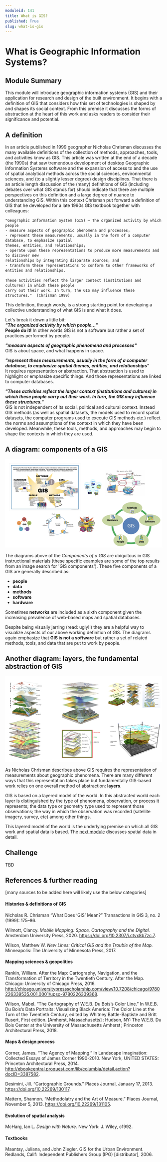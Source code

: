 ```yaml
---
moduleid: 141
title: What is GIS?
published: True
slug: what-is-gis
---
```


# What is Geographic Information Systems?


## Module Summary

This module will introduce geographic information systems (GIS) and their application for research and design of the built environment. It begins with a definition of GIS that considers how this set of technologies is shaped by and shapes its social context. From this premise it discusses the forms of abstraction at the heart of this work and asks readers to consider their significance and potential.  


## A definition

In an article published in 1999 geographer Nicholas Chrisman discusses the many available definitions of the collection of methods, approaches, tools, and activities know as GIS. This article was written at the end of a decade (the 1990s) that saw tremendous development of desktop Geographic Information Systems software and the expansion of access to and the use of spatial analytical methods across the social sciences, environmental sciences, and (to a slightly lesser degree) design disciplines. That there is an article length discussion of the (many) definitions of GIS (including debates over what GIS stands for) should indicate that there are multiple perspectives on this definition and a large degree of nuance to understanding GIS. Within this context Chrisman put forward a definition of GIS that he developed for a late 1990s GIS textbook together with colleagues:  

```
"Geographic Information System (GIS) – The organized activity by which people
- measure aspects of geographic phenomena and processes;  
- represent these measurements, usually in the form of a computer database, to emphasize spatial 
themes, entities, and relationships;  
- operate upon these representations to produce more measurements and to discover new 
relationships by integrating disparate sources; and  
- transform these representations to conform to other frameworks of entities and relationships.    

These activities reflect the larger context (institutions and cultures) in which these people 
carry out their work. In turn, the GIS may influence these structures."  (Chrisman 1999)
```

This definition, though wordy, is a strong starting point for developing a collective understanding of what GIS is and what it does.  

Let's break it down a little bit:  
***"The organized activity by which people..."***  
**People do it!** In other words GIS is not a software but rather a set of practices performed by people.  

***"measure aspects of geographic phenomena and processes"***  
GIS is about space, and what happens in space.

***"represent these measurements, usually in the form of a computer database, to emphasize spatial themes, entities, and relationships"***  
It requires representation or abstraction. That abstraction is used to highlight or emphasize specific things. And those representations are linked to computer databases.

***"These activities reflect the larger context (institutions and cultures) in which these people carry out their work. In turn, the GIS may influence these structures."***  
GIS is not independent of its social, political and cultural context. Instead  GIS methods (as well as spatial datasets, the models used to record spatial datasets, the computer programs used to execute GIS methods etc.) reflect the norms and assumptions of the context in which they have been developed. Meanwhile, these tools, methods, and approaches may begin to shape the contexts in which they are used.

## A diagram: components of a GIS

![five components of a GIS](images/01-gis-components.png)

The diagrams above of the *Components of a GIS* are ubiquitous in GIS instructional materials (these specific examples are some of the top results from an image search for 'GIS components'). These five components of a GIS are generally described as:  
- **people**
- **data**
- **methods**
- **software**
- **hardware**

Sometimes **networks** are included as a sixth component given the increasing prevalence of web-based maps and spatial databases.


Despite being visually jarring (read: ugly!!) they are a helpful way to visualize aspects of our above working definition of GIS. The diagrams again emphasize that **GIS is not a software** but rather a set of related methods, tools, and data that are put to work by people.  

## Another diagram: layers, the fundamental abstraction of GIS


![layers in GIS](images/02-layers.png)


As Nicholas Chrisman describes above GIS requires the representation of measurements about geographic phenomena. There are many different ways that this representation takes place but fundamentally GIS-based work relies on one overall method of abstraction: **layers**.  

GIS is based on a layered model of the world. In this abstracted world each layer is distinguished by the type of phenomena, observation, or process it represents; the data type or geometry type used to represent those observations; the way in which the observation was recorded (satellite imagery, survey, etc) among other things.  

This layered model of the world is the underlying premise on which all GIS work and spatial data is based. The [next module]() discusses spatial data in detail.  

## Challenge

TBD


## References & further reading

[many sources to be added here will likely use the below categories]

#### Histories & definitions of GIS  

Nicholas R. Chrisman “What Does ‘GIS’ Mean?” Transactions in GIS 3, no. 2 (1999): 175–86.

Wilmott, Clancy. *Mobile Mapping: Space, Cartography and the Digital.* Amsterdam University Press, 2020. https://doi.org/10.2307/j.ctvx8b7zc.7.

Wilson, Matthew W. *New Lines: Critical GIS and the Trouble of the Map.* Minneapolis: The University of Minnesota Press, 2017.

#### Mapping sciences & geopolitics

Rankin, William. After the Map: Cartography, Navigation, and the Transformation of Territory in the Twentieth Century. After the Map. Chicago: University of Chicago Press, 2016. http://chicago.universitypressscholarship.com/view/10.7208/chicago/9780226339535.001.0001/upso-9780226339368.

Wilson, Mabel. “The Cartography of W.E.B. Du Bois’s Color Line.” In W.E.B. Du Bois’s Data Portraits: Visualizing Black America: The Color Line at the Turn of the Twentieth Century, edited by Whitney Battle-Baptiste and Britt Rusert, First edition. [Amherst, Massachusetts] : Hudson, NY: The W.E.B. Du Bois Center at the University of Massachusetts Amherst ; Princeton Architectural Press, 2018.

#### Maps & design process

Corner, James. “The Agency of Mapping.” In Landscape Imagination: Collected Essays of James Corner 1990-2010. New York, UNITED STATES: Princeton Architectural Press, 2014. http://ebookcentral.proquest.com/lib/columbia/detail.action?docID=3387582.


Desimini, Jill. “Cartographic Grounds.” Places Journal, January 17, 2013. https://doi.org/10.22269/130117.

Mattern, Shannon. “Methodolatry and the Art of Measure.” Places Journal, November 5, 2013. https://doi.org/10.22269/131105.

#### Evolution of spatial analysis

McHarg, Ian L. *Design with Nature.* New York: J. Wiley, c1992.

#### Textbooks
Maantay, Juliana, and John Ziegler. GIS for the Urban Environment. Redlands, Calif: Independent Publishers Group (IPG) [distributor], 2006.

